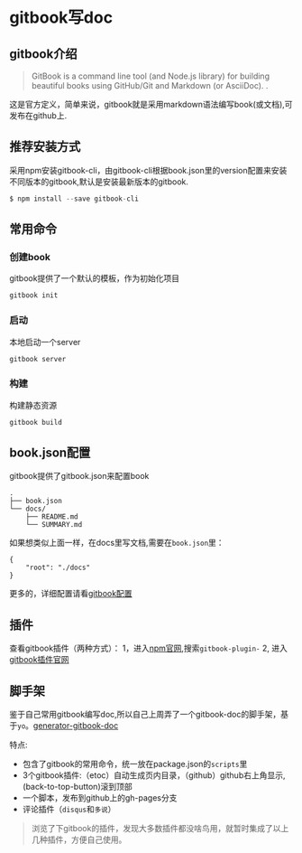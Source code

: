 # gitbook写doc

## gitbook介绍
> GitBook is a command line tool (and Node.js library) for building beautiful books using GitHub/Git and Markdown (or AsciiDoc). .

这是官方定义，简单来说，gitbook就是采用markdown语法编写book(或文档),可发布在github上.

## 推荐安装方式
采用npm安装gitbook-cli，由gitbook-cli根据book.json里的version配置来安装不同版本的gitbook,默认是安装最新版本的gitbook.
```js
$ npm install --save gitbook-cli
```

## 常用命令

### 创建book
gitbook提供了一个默认的模板，作为初始化项目
```js
gitbook init
```

### 启动
本地启动一个server
```js
gitbook server
```

### 构建
构建静态资源
```js
gitbook build
```

## book.json配置

gitbook提供了gitbook.json来配置book
```
.
├── book.json
└── docs/
    ├── README.md
    └── SUMMARY.md
```
如果想类似上面一样，在docs里写文档,需要在`book.json`里：
```
{
    "root": "./docs"
}
```

更多的，详细配置请看[gitbook配置](https://toolchain.gitbook.com/config.html)

## 插件
查看gitbook插件（两种方式）：
1，进入[npm官网](https://www.npmjs.com/),搜索`gitbook-plugin-`
2, 进入[gitbook插件官网](https://plugins.gitbook.com/)

## 脚手架
鉴于自己常用gitbook编写doc,所以自己上周弄了一个gitbook-doc的脚手架，基于`yo`。[generator-gitbook-doc](https://www.npmjs.com/package/generator-gitbook-doc)

特点:
* 包含了gitbook的常用命令，统一放在package.json的`scripts`里
* 3个gitbook插件:（etoc）自动生成页内目录，（github）github右上角显示,(back-to-top-button)滚到顶部
* 一个脚本，发布到github上的gh-pages分支
* 评论插件（`disqus`和`多说`）

> 浏览了下gitbook的插件，发现大多数插件都没啥鸟用，就暂时集成了以上几种插件，方便自己使用。

